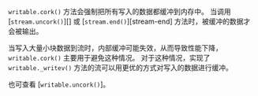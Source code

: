 <!-- YAML
added: v0.11.2
-->

`writable.cork()` 方法会强制把所有写入的数据都缓冲到内存中。
当调用 [`stream.uncork()`][] 或 [`stream.end()`][stream-end] 方法时，被缓冲的数据才会被输出。

当写入大量小块数据到流时，内部缓冲可能失效，从而导致性能下降，`writable.cork()` 主要用于避免这种情况。
对于这种情况，实现了 `writable._writev()` 方法的流可以用更优的方式对写入的数据进行缓冲。

也可查看 [`writable.uncork()`]。

